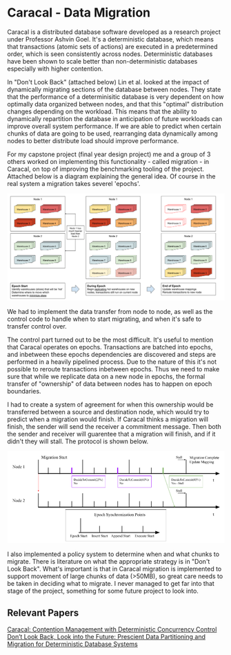 # Caracal - Data Migration

Caracal is a distributed database software developed as a research project under Professor Ashvin Goel. It's a deterministic database, which means that transactions (atomic sets of actions) are executed in a predetermined order, which is seen consistently across nodes. Deterministic databases have been shown to scale better than non-deterministic databases especially with higher contention.

In "Don't Look Back" (attached below) Lin et al. looked at the impact of dynamically migrating sections of the database between nodes. They state that the performance of a determinisitic database is very dependent on how optimally data organized between nodes, and that this "optimal" distribution changes depending on the workload. This means that the ability to dynamically repartition the database in anticipation of future workloads can improve overall system performance. If we are able to predict when certain chunks of data are going to be used, rearranging data dynamically among nodes to better distribute load should improve performance.

For my capstone project (final year design project) me and a group of 3 others worked on implementing this functionality - called migration - in Caracal, on top of improving the benchmarking tooling of the project. Attached below is a diagram explaining the general idea. Of course in the real system a migration takes severel 'epochs'.

![Data Migration Diagram](res/img/datamigrationfull.png)

We had to implement the data transfer from node to node, as well as the control code to handle when to start migrating, and when it's safe to transfer control over. 

The control part turned out to be the most difficult. It's useful to mention that Caracal operates on epochs. Transactions are batched into epochs, and inbetween these epochs dependencies are discovered and steps are performed in a heavily pipelined process. Due to the nature of this it's not possible to reroute transactions inbetween epochs. Thus we need to make sure that while we replicate data on a new node in epochs, the formal transfer of "ownership" of data between nodes has to happen on epoch boundaries.

I had to create a system of agreement for when this ownership would be transferred between a source and destination node, which would try to predict when a migration would finish. If Caracal thinks a migration will finish, the sender will send the receiver a commitment message. Then both the sender and receiver will guarentee that a migration will finish, and if it didn't they will stall. The protocol is shown below.

![Migration Protocol Diagram](res/img/migcoord.png)

I also implemented a policy system to determine when and what chunks to migrate. There is literature on what the appropriate strategy is in "Don't Look Back". What's important is that in Caracal migration is implemented to support movement of large chunks of data (>50MB), so great care needs to be taken in deciding what to migrate. I never managed to get far into that stage of the project, something for some future project to look into.

## Relevant Papers
[Caracal: Contention Management with Deterministic Concurrency Control](https://www.eecg.utoronto.ca/~ashvin/publications/caracal.pdf)
[Don’t Look Back, Look into the Future: Prescient Data Partitioning and Migration for Deterministic Database Systems](http://www.cs.nthu.edu.tw/~shwu/pubs/shwu-sigmod-21.pdf)
